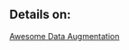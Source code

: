 <h2>Details on:</h2><a href="https://brunokrinski.github.io/awesome-data-augmentation/">Awesome Data Augmentation</a>
